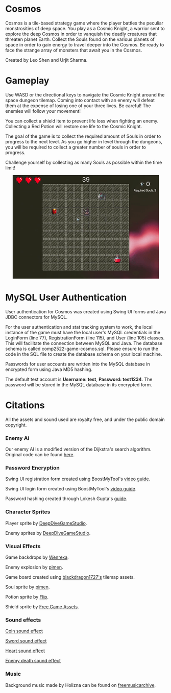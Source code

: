 # Cosmos

Cosmos is a tile-based strategy game where the player battles the peculiar monstrosities of deep space. You play as a
Cosmic Knight, a warrior sent to explore the deep Cosmos in order to vanquish the deadly creatures that threaten planet 
Earth. Collect the Souls found on the various planets of space in order to gain energy to travel deeper into the Cosmos.
Be ready to face the strange array of monsters that await you in the Cosmos.

Created by Leo Shen and Urjit Sharma.

# Gameplay

Use WASD or the directional keys to navigate the Cosmic Knight around the space dungeon tilemap. Coming into contact with an
enemy will defeat them at the expense of losing one of your three lives. Be careful! The enemies will follow your 
movement!

You can collect a shield item to prevent life loss when fighting an enemy. Collecting a Red Potion will restore one life
to the Cosmic Knight.

The goal of the game is to collect the required amount of Souls in order to progress to the next level. As you go higher
in level through the dungeons, you will be required to collect a greater number of souls in order to progress.

Challenge yourself by collecting as many Souls as possible within the time limit!

<p align="center">
    <img src=./src/main/resources/demo/cosmos_demo.gif>
<p>

# MySQL User Authentication

User authentication for Cosmos was created using Swing UI forms and Java JDBC connectors for MySQL.

For the user authentication and stat tracking system to work, the local instance of the game must have the local user's 
MySQL credentials in the LoginForm (line 77), RegistrationForm (line 115), and User (line 105) classes. This will
facilitate the connection between MySQL and Java. The database schema is called comp2522-game-cosmos.sql. Please ensure 
to run the code in the SQL file to create the database schema on your local machine.

Passwords for user accounts are written into the MySQL database in encrypted form using Java MD5 hashing.

The default test account is **Username: test**, **Password: test1234**. The password will be stored in the MySQL
database in its encrypted form.

# Citations
All the assets and sound used are royalty free, and under the public domain copyright.

### Enemy Ai
Our enemy AI is a modified version of the Dijkstra's search algorithm. Original code can be found [here](https://gamedev.stackexchange.com/questions/197165/java-simple-2d-grid-pathfinding).

### Password Encryption

Swing UI registration form created using BoostMyTool's [video guide](https://www.youtube.com/watch?v=nIQatIpL_GE&ab_channel=BoostMyTool).

Swing UI login form created using BoostMyTool's [video guide](https://www.youtube.com/watch?v=bandCz619c0&ab_channel=BoostMyTool).

Password hashing created through Lokesh Gupta's [guide](https://howtodoinjava.com/java/java-security/how-to-generate-secure-password-hash-md5-sha-pbkdf2-bcrypt-examples/).

### Character Sprites

Player sprite by [DeepDiveGameStudio](https://deepdivegamestudio.itch.io/undead-asset-pack).

Enemy sprites by [DeepDiveGameStudio](https://deepdivegamestudio.itch.io/undead-asset-pack).

### Visual Effects

Game backdrops by [Wenrexa](https://wenrexa.itch.io/spacebq2).

Enemy explosion by [pimen](https://pimen.itch.io/fire-spell-effect-02).

Game board created using [blackdragon1727's](https://blackdragon1727.itch.io/pixel-tilemap-platformer) tilemap assets.

Soul sprite by [pimen](https://codemanu.itch.io/pixelart-effect-pack).

Potion sprite by [Flip](https://flippurgatory.itch.io/animated-potion-assets-pack-free).

Shield sprite by [Free Game Assets](https://free-game-assets.itch.io/free-shield-and-amulet-rpg-icons).

### Sound effects
[Coin sound effect](https://www.fesliyanstudios.com/royalty-free-sound-effects-download/coin-272)

[Sword sound effect](https://www.youtube.com/watch?v=SwJNDq8CQSk&ab_channel=PoppiHolla)

[Heart sound effect](https://pixabay.com/sound-effects/search/pickup/)

[Enemy death sound effect](https://www.fesliyanstudios.com/royalty-free-sound-effects-download/knife-stabbing-75)

### Music 
Background music made by Holizna can be found on [freemusicarchive](https://freemusicarchive.org/genre/Ambient).

